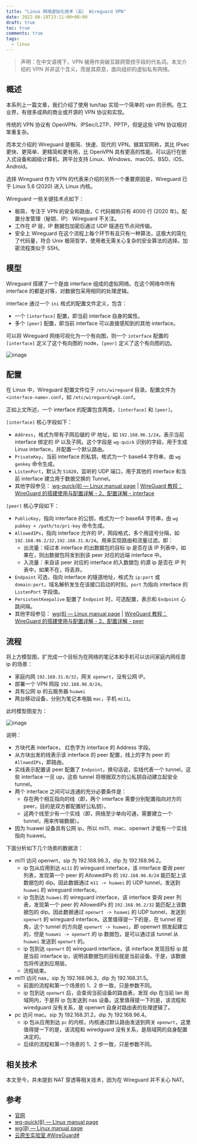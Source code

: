 ```yaml
---
title: "Linux 网络虚拟化技术（五） Wireguard VPN"
date: 2022-06-19T23:11:00+08:00
draft: true
toc: true
comments: true
tags:
  - linux
---
```


> 声明：在中文语境下，VPN 被用作突破互联网管控手段的代名词。本文介绍的 VPN 并非这个含义，而是其原意，面向组织的虚拟私有网络。

## 概述

本系列上一篇文章，我们介绍了使用 tun/tap 实现一个简单的 vpn 的示例。在工业界，有很多成熟的商业或开源的 VPN 协议和实现。

传统的 VPN 协议有 OpenVPN、IPSec/L2TP、PPTP，但是这些 VPN 协议相对笨重复杂。

而本文介绍的 Wireguard 是极简、快速、现代的 VPN。据其官网称，其比 IPsec 更快、更简单、更精简和更有用，比 OpenVPN 具有更高的性能。可以运行在嵌入式设备和超级计算机、跨平台支持 Linux、Windows、macOS、BSD、iOS、Android。

选择 Wireguard 作为 VPN 的代表来介绍的另外一个重要原因是，Wireguard 已于 Linux 5.6 (2020) 进入 Linux 内核。

Wireguard 一些关键技术点如下：

* 极简，专注于 VPN 的安全和路由，C 代码据称只有 4000 行 (2020 年)。配置分发管理（秘钥、IP） Wireguard 不关注。
* 工作在 IP 层，IP 数据包加密后通过 UDP 隧道在节点间传输。
* 安全上 Wireguard 在这个流程上每个环节有且只有一种算法，这极大的简化了代码量，符合 Unix 极简哲学，使用者无需关心复杂的安全算法的选择。加密流程类似于 SSH。

## 模型

Wireguard 搭建了一个是由 interface 组成的虚拟网络。在这个网络中所有 interface 的都是对等，对数据包采用相同的处理逻辑。

interface 通过一个 `ini` 格式的配置文件定义，包含：

* 一个 `[interface]` 配置，即当前 interface 自身的属性。
* 多个 `[peer]` 配置，即当前 interface 可以直接感知到的其他 interface。

可以将 Wireguard 网络可视化为一个有向图，则一个 `interface` 配置的 `[interface]` 定义了这个有向图的 node，`[peer]` 定义了这个有向图的边。

![image](/image/wireguard-vpn-base-model.svg)

## 配置

在 Linux 中，Wireguard 配置文件位于 `/etc/wireguard` 目录。配置文件为 `<interface-name>.conf`，如 `/etc/wireguard/wg0.conf`。

正如上文所述，一个 interface 的配置包含两类，`[interface]` 和 `[peer]`。

`[interface]` 核心字段如下：

* `Address`，格式为带有子网后缀的 IP 地址，如 `192.168.96.1/24`，表示当前 interface 绑定的 IP 以及子网。这个字段是 `wg-quick` 识别的字段，用于生成 Linux interface，并配置一个默认路由。
* `PrivateKey`，当前 interface 的私钥，格式为一个 base64 字符串，由 `wg genkey` 命令生成。
* `ListenPort`，默认为 `51820`，监听的 UDP 端口，用于其他的 interface 和当前 interface 建立用于数据交换的 Tunnel。
* 其他字段参见： [wg-quick(8) — Linux manual page](https://man7.org/linux/man-pages/man8/wg-quick.8.html) | [WireGuard 教程：WireGuard 的搭建使用与配置详解 - 2、配置详解 - interface](https://icloudnative.io/posts/wireguard-docs-practice/#interface)

`[peer]` 核心字段如下：

* `PublicKey`，指向 interface 的公钥，格式为一个 base64 字符串，由 `wg pubkey < /path/to/pri-key` 命令生成。
* `AllowedIPs`，指向 interface 允许的 IP，网段格式，多个用逗号分隔，如 `192.168.96.2/32,192.168.31.0/24`。用来实现路由和流量过滤。即：
    * 出流量：经过本 interface 的出数据包的目标 ip 是否在该 IP 列表中，如果在，则出数据包将发到到该 peer 对应的远端 interface 中。
    * 入流量：来自该 peer 对应的 interface 的入数据包 的源 ip 是否在 IP 列表中，如果不在，将丢弃。
* `Endpoint` 可选，指向 interface 的隧道地址，格式为 `ip:port` 或 `domain:port`，域名解析发生在该接口启动的时刻。`port` 为指向 interface 的 `ListenPort` 字段值。
* `PersistentKeepalive` 配置了 `Endpoint` 时，可选配置，表示和 `Endpoint` 心跳间隔。
* 其他字段参见： [wg(8) — Linux manual page](https://man7.org/linux/man-pages/man8/wg.8.html) | [WireGuard 教程：WireGuard 的搭建使用与配置详解 - 2、配置详解 - peer](https://icloudnative.io/posts/wireguard-docs-practice/#peer)

## 流程

将上方模型图，扩充成一个目标为在网络的笔记本和手机可以访问家庭内网任意 ip 的场景：

* 家庭内网 `192.168.31.0/32`，网关 `openwrt`，没有公网 IP。
* 部署一个 VPN 网段 `192.168.96.0/24`。
* 具有公网 ip 的云服务器 `huawei`
* 两台移动设备，分别为笔记本电脑 `mac`，手机 `mi11`。

此时模型图变为：

![image](/image/wireguard-vpn-process.svg)

说明：

* 方块代表 interface， 红色字为 interface 的 Address 字段。
* 从方块出发的线表示该 interface 的 peer 配置，线上的字为 peer 的 `AllowedIPs`，即路由。
* 实线表示配置该 peer 配置了 `Endpoint`，换句话说，实线代表一个 tunnel，这些 interface 一旦 up，这些 tunnel 将根据双方的公私钥自动建立起安全 tunnel。
* 两个 interface 之间可以连通的充分必要条件是：
    * 存在两个相互指向的线（即，两个 interface 需要分别配置指向对方的 peer，目的是双方都配置好公私钥）。
    * 这两个线至少有一个实线（即，网络至少单向可通，需要建立一个 tunnel，用来传输数据）。
* 因为 huawei 设备具有公网 ip，所以 mi11、mac、openwrt 才能有一个实线指向 huawei。

下面分析如下几个场景的数据流：

* mi11 访问 openwrt，sip 为 192.168.96.3，dip 为 192.168.96.2。
    * ip 包从应用到达 `mi11` 的 wireguard interface，该 interface 查询 peer 列表，发现第一个 peer 的 AllowedIPs 的 `192.168.96.0/24` 能匹配上该数据包的 dip。因此数据通过 `m11 -> huawei` 的 UDP tunnel，发送到 `huawei` 的 wireguard interface。
    * ip 包到达 `huawei` 的 wireguard interface，该 interface 查询 peer 列表，发现第一个 peer 的 AllowedIPs 的 `192.168.96.2/32` 能匹配上该数据包的 dip。因此数据通过 `openwrt -> huawei` 的 UDP tunnel，发送到 `openwrt` 的 wireguard interface。这里值得提一下的是，在 tunnel 视角，这个 tunnel 的方向是 `openwrt -> huawei`，即 openwrt 侧发起建立的，但是 `huawei -> openwrt` 的 ip 数据包，是可以通过该 tunnel 从 `huawei` 发送到 `openwrt` 的。
    * ip 包到达 `openwrt` 的 wireguard interface，该 interface 发现目标 ip 就是当前 interface ip，说明该数据包的目标就是当前设备。于是，该数据包将传送到应用层。
    * 流程结束。
* mi11 访问 nas，sip 为 192.168.96.3，dip 为 192.168.31.5。
    * 前面的流程和第一个场景的 1、2 步一致，只是参数不同。
    * ip 包到达 `openwrt` 后，会查询当前设备的路由表，发现 dip 在当前 lan 局域网内，于是将 ip 包发送到 nas 设备。这里值得提一下的是，该流程和 wiredguard 没有关系，是 openwrt 自身对路由表的处理逻辑了。
* pc 访问 mac。sip 为 192.168.31.2，dip 为 192.168.96.4。
    * ip 包从应用到达 `pc` 的内核，内核通过默认路由发送到网关 `openwrt`，这里值得提一下的是，该流程和 wiredguard 没有关系，是局域网的自身配置决定的。
    * 后续的流程和第一个场景的 1、2 步一致，只是参数不同。

## 相关技术

本文至今，并未提到 NAT 穿透等相关技术，因为在 Wireguard 并不关心 NAT。

## 参考

* [官网](https://www.wireguard.com/)
* [wg-quick(8) — Linux manual page](https://man7.org/linux/man-pages/man8/wg-quick.8.html)
* [wg(8) — Linux manual page](https://man7.org/linux/man-pages/man8/wg.8.html)
* [云原生实验室 #WireGuard#](https://icloudnative.io/tags/wireguard/page/2/)
